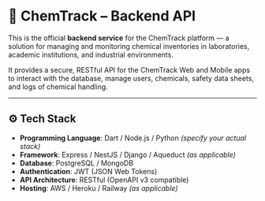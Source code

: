 # 🔬 ChemTrack – Backend API

This is the official **backend service** for the ChemTrack platform — a solution for managing and monitoring chemical inventories in laboratories, academic institutions, and industrial environments.

It provides a secure, RESTful API for the ChemTrack Web and Mobile apps to interact with the database, manage users, chemicals, safety data sheets, and logs of chemical handling.

---

## ⚙️ Tech Stack

- **Programming Language**: Dart / Node.js / Python *(specify your actual stack)*
- **Framework**: Express / NestJS / Django / Aqueduct *(as applicable)*
- **Database**: PostgreSQL / MongoDB
- **Authentication**: JWT (JSON Web Tokens)
- **API Architecture**: RESTful (OpenAPI v3 compatible)
- **Hosting**: AWS / Heroku / Railway *(as applicable)*


